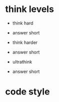 # think levels

- think hard
- answer short

- think harder
- answer short

- ultrathink
- answer short

# code style
